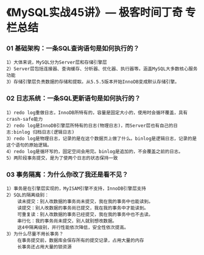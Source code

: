 # 《MySQL实战45讲》— 极客时间丁奇 专栏总结

### 01 基础架构：一条SQL查询语句是如何执行的？
    1）大体来说，MySQL分为Server层和存储引擎层
    2）Server层包括连接器、查询缓存、分析器、优化器、执行器等。涵盖MySQL大多数核心服务功能
    3）存储引擎层负责数据的存储和提取。从5.5.5版本开始InnoDB变成默认存储引擎。

### 02 日志系统：一条SQL更新语句是如何执行的？
    1）redo log重做日志，InnoDB所特有的，容量是固定大小的，使用时会循环覆盖，具有crash-safe能力
    2）redo log是InnoDB引擎层所特有的日志(物理日志)，而Server层也有自己的日志:binlog 归档日志(逻辑日志)
    3）redo log是物理日志，记录的是在这个数据页上做了什么。binlog是逻辑日志，记录的是这个语句的原始逻辑。
    4）redo log是循环写的，固定空间会用完。binlog是追加的，不会覆盖之前的日志。
    5）两阶段事务提交，是为了使两个日志的状态保持一致

### 03 事务隔离：为什么你改了我还是看不见？
    1）事务是在引擎层实现的，MyISAM引擎不支持，InnoDB引擎层支持
    2）SQL的隔离级别：
        读未提交：别人改数据的事务尚未提交，我在我的事务中也能读到。
        读提交：别人改数据的事务尚已提交，我在我的事务中才能读到。
        可重复读：别人改数据的事务已经提交，我在我的事务中也不去读。
        串行化：我的事务尚未提交，别人就别想改数据。
        这4中隔离级别，并行性能依次降低，安全性依次提高。
    3）为什么尽量不用长事务？
        在事务提交前，数据库会保存所有的提交记录，占用大量的内存
        长事务还占用大量的锁资源